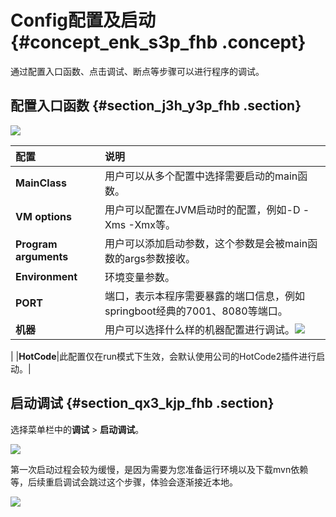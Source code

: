 # Config配置及启动 {#concept_enk_s3p_fhb .concept}

通过配置入口函数、点击调试、断点等步骤可以进行程序的调试。

## 配置入口函数 {#section_j3h_y3p_fhb .section}

![](images/41761_zh-CN.gif)

|配置|说明|
|:-|:-|
|**MainClass**|用户可以从多个配置中选择需要启动的main函数。|
|**VM options**|用户可以配置在JVM启动时的配置，例如-D -Xms -Xmx等。|
|**Program arguments**|用户可以添加启动参数，这个参数是会被main函数的args参数接收。|
|**Environment**|环境变量参数。|
|**PORT**|端口，表示本程序需要暴露的端口信息，例如springboot经典的7001、8080等端口。|
|**机器**|用户可以选择什么样的机器配置进行调试。![](http://static-aliyun-doc.oss-cn-hangzhou.aliyuncs.com/assets/img/150118/155417532641765_zh-CN.png)

|
|**HotCode**|此配置仅在run模式下生效，会默认使用公司的HotCode2插件进行启动。|

## 启动调试 {#section_qx3_kjp_fhb .section}

选择菜单栏中的**调试** \> **启动调试**。

![](http://static-aliyun-doc.oss-cn-hangzhou.aliyuncs.com/assets/img/150118/155417532641766_zh-CN.png)

第一次启动过程会较为缓慢，是因为需要为您准备运行环境以及下载mvn依赖等，后续重启调试会跳过这个步骤，体验会逐渐接近本地。

![](images/41768_zh-CN.gif)


